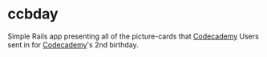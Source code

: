 ccbday
======

Simple Rails app presenting all of the picture-cards that [Codecademy][1] Users sent in for [Codecademy][1]'s 2nd birthday.

[1]:http://codecademy.com